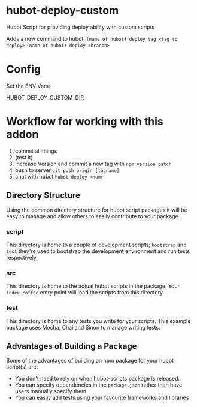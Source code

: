 hubot-deploy-custom
===================

Hubot Script for providing deploy ability with custom scripts

Adds a new command to hubot:
```(name of hubot) deploy tag <tag to deploy>```
```(name of hubot) deploy <branch>```

Config
======

Set the ENV Vars:

HUBOT_DEPLOY_CUSTOM_DIR


Workflow for working with this addon
====================================

1. commit all things
2. (test it)
3. Increase Version and commit a new tag with ```npm version patch```
4. push to server ```git push origin [tagname]```
5. chat with hubot ```hubot deploy <num>```


## Directory Structure

Using the common directory structure for hubot script packages it will be easy
to manage and allow others to easily contribute to your package.

### script

This directory is home to a couple of development scripts; `bootstrap` and `test`
they're used to bootstrap the development environment and run tests
respectively.

### src

This directory is home to the actual hubot scripts in the package. Your
`index.coffee` entry point will load the scripts from this directory.

### test

This directory is home to any tests you write for your scripts. This example
package uses Mocha, Chai and Sinon to manage writing tests.

## Advantages of Building a Package

Some of the advantages of building an npm package for your hubot script(s) are:

* You don't need to rely on when hubot-scripts package is released.
* You can specify dependencies in the `package.json` rather than have users
  manually specify them
* You can easily add tests using your favourite frameworks and libraries

